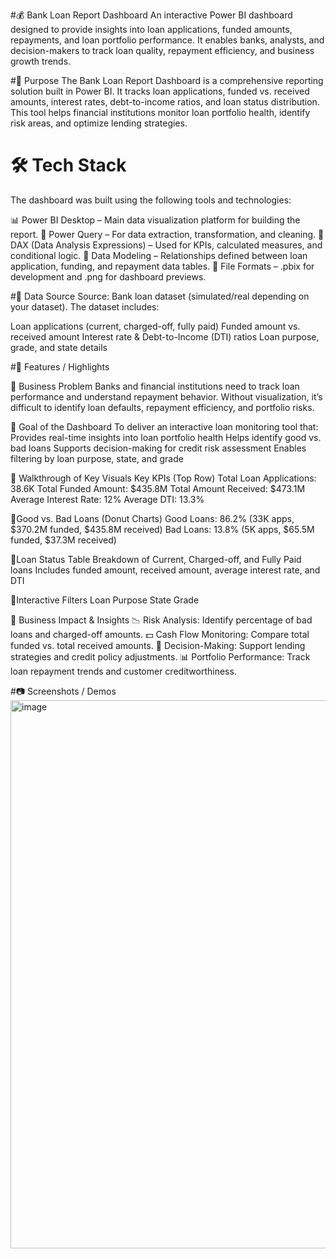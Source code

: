 #💰 Bank Loan Report Dashboard
An interactive Power BI dashboard designed to provide insights into loan applications, funded amounts, repayments, and loan portfolio performance. It enables banks, analysts, and decision-makers to track loan quality, repayment efficiency, and business growth trends.

#📌 Purpose
The Bank Loan Report Dashboard is a comprehensive reporting solution built in Power BI. It tracks loan applications, funded vs. received amounts, interest rates, debt-to-income ratios, and loan status distribution. This tool helps financial institutions monitor loan portfolio health, identify risk areas, and optimize lending strategies.

# 🛠 Tech Stack
The dashboard was built using the following tools and technologies:

📊 Power BI Desktop – Main data visualization platform for building the report.
📂 Power Query – For data extraction, transformation, and cleaning.
🧠 DAX (Data Analysis Expressions) – Used for KPIs, calculated measures, and conditional logic.
📝 Data Modeling – Relationships defined between loan application, funding, and repayment data tables.
📁 File Formats – .pbix for development and .png for dashboard previews.

#📂 Data Source
Source: Bank loan dataset (simulated/real depending on your dataset).
The dataset includes:

Loan applications (current, charged-off, fully paid)
Funded amount vs. received amount
Interest rate & Debt-to-Income (DTI) ratios
Loan purpose, grade, and state details

#🚀 Features / Highlights

🔹 Business Problem
Banks and financial institutions need to track loan performance and understand repayment behavior. Without visualization, it’s difficult to identify loan defaults, repayment efficiency, and portfolio risks.

🔹 Goal of the Dashboard
   To deliver an interactive loan monitoring tool that:
   Provides real-time insights into loan portfolio health
   Helps identify good vs. bad loans
   Supports decision-making for credit risk assessment
   Enables filtering by loan purpose, state, and grade

🔹 Walkthrough of Key Visuals
   Key KPIs (Top Row)
   Total Loan Applications: 38.6K
   Total Funded Amount: $435.8M
   Total Amount Received: $473.1M
   Average Interest Rate: 12%
   Average DTI: 13.3%

🔹Good vs. Bad Loans (Donut Charts)
  Good Loans: 86.2% (33K apps, $370.2M funded, $435.8M received)
  Bad Loans: 13.8% (5K apps, $65.5M funded, $37.3M received)

🔹Loan Status Table
  Breakdown of Current, Charged-off, and Fully Paid loans
  Includes funded amount, received amount, average interest rate, and DTI

🔹Interactive Filters
   Loan Purpose
   State
   Grade

🔹 Business Impact & Insights
📉 Risk Analysis: Identify percentage of bad loans and charged-off amounts.
💵 Cash Flow Monitoring: Compare total funded vs. total received amounts.
🎯 Decision-Making: Support lending strategies and credit policy adjustments.
📊 Portfolio Performance: Track loan repayment trends and customer creditworthiness.

#📷 Screenshots / Demos
<img width="1562" height="877" alt="image" src="https://github.com/user-attachments/assets/2724d5f4-8422-4307-8ba1-189cb4b733fb" />


